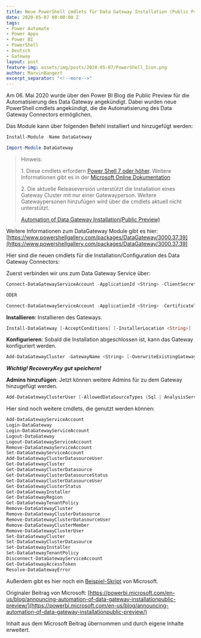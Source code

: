 ```yaml
---
title: Neue PowerShell cmdlets für Data Gateway Installation (Public Preview)
date: 2020-05-07 00:00:00 Z
tags:
- Power Automate
- Power Apps
- Power BI
- PowerShell
- Deutsch
- Gateway
layout: post
feature-img: assets/img/posts/2020-05-07/PowerShell_Icon.png
author: MarvinBangert
excerpt_separator: "<!--more-->"
---
```


Am 06. Mai 2020 wurde über den Power BI Blog die Public Preview für die Automatisierung des Data Gateway angekündigt. Dabei wurden neue PowerShell cmdlets angekündigt, die die Automatisierung des Data Gateway Connectors ermöglichen.
<!--more-->

Das Module kann über folgenden Befehl installiert und hinzugefügt werden:

```PowerShell
Install-Module -Name DataGateway
```

```PowerShell
Import-Module DataGateway
```

> Hinweis:
> 
> 1\. Diese cmdlets erfordern [Power Shell 7 oder höher](https://docs.microsoft.com/en-us/powershell/scripting/whats-new/what-s-new-in-powershell-70?view=powershell-7). Weitere Informationen gibt es in der [Microsoft Online Dokumentation](https://docs.microsoft.com/en-us/powershell/gateway/overview?view=datagateway-ps)
> 
> 2\. Die aktuelle Releaseversion unterstützt die Installation eines Gateway Cluster mit nur einer Gatewayperson. Weitere Gatewaypersonen hinzufügen wird über die cmdlets aktuell nicht unterstützt.
> 
> [Automation of Data Gateway Installation(Public Preview)](https://powerbi.microsoft.com/en-us/blog/announcing-automation-of-data-gateway-installationpublic-preview/)

Weitere Informationen zum DataGateway Module gibt es hier: [https://www.powershellgallery.com/packages/DataGateway/3000.37.39](https://www.powershellgallery.com/packages/DataGateway/3000.37.39)

Hier sind die neuen cmdlets für die Installation/Configuration des Data Gateway Connectors:

Zuerst verbinden wir uns zum Data Gateway Service über:

```PowerShell
Connect-DataGatewayServiceAccount -ApplicationId <String> -ClientSecret <SecureString> [-Environment {Public | Germany | USGov | China | USGovHigh | USGovMil}] [-Tenant <String>] [<CommonParameters>]

ODER

Connect-DataGatewayServiceAccount -ApplicationId <String> -CertificateThumbprint <String> [-Environment {Public | Germany | USGov | China | USGovHigh | USGovMil}] [-Tenant <String>] [<CommonParameters>]
```

**Installieren**: Installieren des Gateways.

```PowerShell
Install-DataGateway [-AcceptConditions] [-InstallerLocation <String>] [<CommonParameters>]
```

**Konfigurieren**: Sobald die Installation abgeschlossen ist, kann das Gateway konfiguriert werden.

```PowerShell
Add-DataGatewayCluster -GatewayName <String> [-OverwriteExistingGateway] -RecoveryKey <SecureString> [-RegionKey <String>] [<CommonParameters>]
```

_**Wichtig! RecoveryKey gut speichern!**_

**Admins hinzufügen**: Jetzt können weitere Admins für zu dem Gateway hinzugefügt werden.

```PowerShell
Add-DataGatewayClusterUser [-AllowedDataSourceTypes {Sql | AnalysisServices | SAPHana | File | Folder | Oracle | Teradata | SharePointList | Web | OData | DB2 | MySql | PostgreSql | Sybase | Extension | SAPBW | AzureTables | AzureBlobs | Informix | ODBC | Excel | SharePoint | PubNub | MQ | BizTalk | GoogleAnalytics | CustomHttpApi | Exchange | Facebook | HDInsight | AzureMarketplace | ActiveDirectory | Hdfs | SharePointDocLib | PowerQueryMashup | OleDb | AdoDotNet | R | LOB | Salesforce | CustomConnector | SAPBWMessageServer | AdobeAnalytics | Essbase | AzureDataLakeStorage | SapErp | UIFlow | Unknown}] -GatewayClusterId <Guid> -PrincipalObjectId <Guid> [-RegionKey <String>] -Role {Admin | ConnectionCreator | ConnectionCreatorWithReshare} [-Scope {Individual | Organization}] [<CommonParameters>]
```

Hier sind noch weitere cmdlets, die genutzt werden können:

```PowerShell
Add-DataGatewayServiceAccount
Login-DataGateway
Login-DataGatewayServiceAccount
Logout-DataGateway
Logout-DataGatewayServiceAccount
Remove-DataGatewayServiceAccount
Set-DataGatewayServiceAccount
Add-DataGatewayClusterDatasourceUser
Get-DataGatewayCluster
Get-DataGatewayClusterDatasource
Get-DataGatewayClusterDatasourceStatus
Get-DataGatewayClusterDatasourceUser
Get-DataGatewayClusterStatus
Get-DataGatewayInstaller
Get-DataGatewayRegion
Get-DataGatewayTenantPolicy
Remove-DataGatewayCluster
Remove-DataGatewayClusterDatasource
Remove-DataGatewayClusterDatasourceUser
Remove-DataGatewayClusterMember
Remove-DataGatewayClusterUser
Set-DataGatewayCluster
Set-DataGatewayClusterDatasource
Set-DataGatewayInstaller
Set-DataGatewayTenantPolicy
Disconnect-DataGatewayServiceAccount
Get-DataGatewayAccessToken
Resolve-DataGatewayError
```

Außerdem gibt es hier noch ein [Beispiel-Skript](https://www.powershellgallery.com/packages/DataGateway/3000.37.39/Content/Samples%5CInstallAndAddDataGateway-Sample.ps1) von Microsoft.

Originaler Beitrag von Microsoft: [https://powerbi.microsoft.com/en-us/blog/announcing-automation-of-data-gateway-installationpublic-preview/](https://powerbi.microsoft.com/en-us/blog/announcing-automation-of-data-gateway-installationpublic-preview/)

Inhalt aus dem Microsoft Beitrag übernommen und durch eigene Inhalte erweitert.

